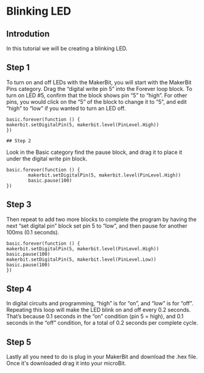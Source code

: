# Blinking LED

## Introdution 

In this tutorial we will be creating a blinking LED.

## Step 1 

To turn on and off LEDs with the MakerBit, you will start with the MakerBit Pins category.  Drag the “digital write pin 5” into the Forever loop block. To turn on LED #5, confirm that the block shows pin “5” to “high”.  For other pins, you would click on the “5” of the block to change it to “5”, and edit “high” to “low” if you wanted to turn an LED off.

```blocks
basic.forever(function () {
makerbit.setDigitalPin(5, makerbit.level(PinLevel.High))
})
```

	## Step 2

Look in the Basic category find the pause block, and drag it to place it under the digital write pin block.

```blocks
basic.forever(function () {
	    makerbit.setDigitalPin(5, makerbit.level(PinLevel.High))
	    basic.pause(100)
})
```

## Step 3

Then repeat to add two more blocks to complete the program by having the next “set digital pin” block set pin 5 to “low”, and then pause for another 100ms (0.1 seconds). 

```blocks 
basic.forever(function () {
makerbit.setDigitalPin(5, makerbit.level(PinLevel.High))
basic.pause(100)
makerbit.setDigitalPin(5, makerbit.level(PinLevel.Low))
basic.pause(100)
})
```

## Step 4 

In digital circuits and programming, “high” is for “on”, and “low” is for “off”. Repeating this loop will make the LED blink on and off every 0.2 seconds.  That’s because 0.1 seconds in the “on” condition (pin 5 = high), and 0.1 seconds in the “off” condition, for a total of 0.2 seconds per complete cycle.

## Step 5

Lastly all you need to do is plug in your MakerBit and download the .hex file. Once it's downloaded drag it into your microBit.

